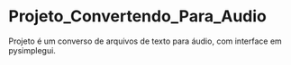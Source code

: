 # Projeto_Convertendo_Para_Audio
Projeto é um converso de arquivos de texto para áudio, com interface em pysimplegui.
